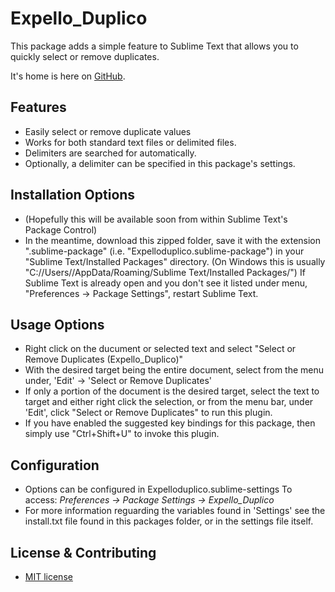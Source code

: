 Expello_Duplico
==============

This package adds a simple feature to Sublime Text that allows you to quickly select or remove duplicates.

It's home is here on [GitHub](https://github.com/JohhannasReyn/Expello_Duplico/).

Features
---
  - Easily select or remove duplicate values
  - Works for both standard text files or delimited files.
  - Delimiters are searched for automatically.
  - Optionally, a delimiter can be specified in this package's settings.

Installation Options
---
  - (Hopefully this will be available soon from within Sublime Text's Package Control)
  - In the meantime, download this zipped folder, save it with the extension ".sublime-package"
    (i.e. "Expelloduplico.sublime-package") in your "Sublime Text/Installed Packages" directory.
    (On Windows this is usually "C://Users/<UserName>/AppData/Roaming/Sublime Text/Installed Packages/")
    If Sublime Text is already open and you don't see it listed under menu,
    "Preferences -> Package Settings", restart Sublime Text.

Usage Options
---
  - Right click on the ducument or selected text and select 
    "Select or Remove Duplicates (Expello_Duplico)"
  - With the desired target being the entire document, select
    from the menu under, 'Edit' -> 'Select or Remove Duplicates'
  - If only a portion of the document is the desired target, 
    select the text to target and either right click the selection,
    or from the menu bar, under 'Edit', click 
    "Select or Remove Duplicates" to run this plugin.
  - If you have enabled the suggested key bindings for this 
    package, then simply use "Ctrl+Shift+U" to invoke this plugin.
  
Configuration
---
  - Options can be configured in Expelloduplico.sublime-settings
    To access: *Preferences -> Package Settings -> Expello_Duplico*
  - For more information reguarding the variables found in 'Settings'
    see the install.txt file found in this packages folder, or in the 
    settings file itself.

License & Contributing
---
 - [MIT license](LICENSE)
